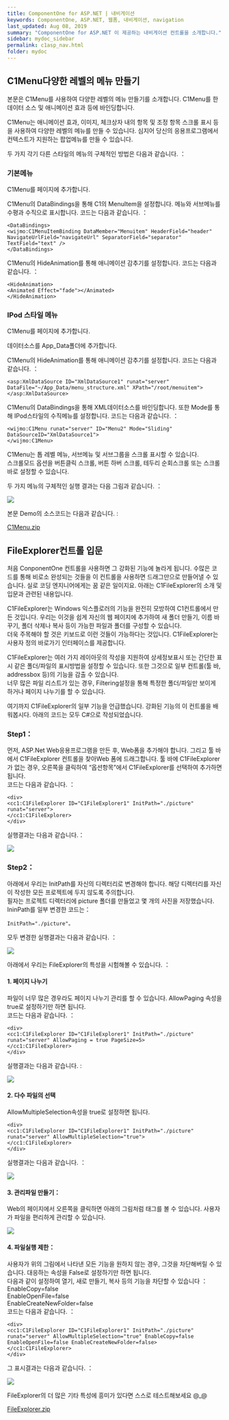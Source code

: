 ```yaml
---
title: ComponentOne for ASP.NET | 내비게이션
keywords: ComponentOne, ASP.NET, 웹폼, 내비게이션, navigation
last_updated: Aug 08, 2019
summary: "ComponentOne for ASP.NET 이 제공하는 내비게이션 컨트롤을 소개합니다."
sidebar: mydoc_sidebar
permalink: c1asp_nav.html
folder: mydoc
---
```



## C1Menu다양한 레벨의 메뉴 만들기

본문은 C1Menu를 사용하여 다양한 레벨의 메뉴 만들기를 소개합니다. C1Menu를 한 데이터 소스 및 애니메이션 효과 등에 바인딩합니다.

C1Menu는 애니메이션 효과, 이미지, 체크상자 내의 항목 및 조정 항목 스크롤 표시 등을 사용하여 다양한 레벨의 메뉴를 만들 수 있습니다. 심지어 당신의 응용프로그램에서 컨텍스트가 지원하는 팝업메뉴를 만들 수 있습니다.

두 가지 각기 다른 스타일의 메뉴의 구체적인 방법은 다음과 같습니다. ：

  

### 기본메뉴

C1Menu를 페이지에 추가합니다.

C1Menu의 DataBindings을 통해 C1의 MenuItem을 설정합니다. 메뉴와 서브메뉴를 수평과 수직으로 표시합니다. 코드는 다음과 같습니다. ：

  

```
<DataBindings>
<wijmo:C1MenuItemBinding DataMember="Menuitem" HeaderField="header" 
NavigateUrlField="navigateUrl" SeparatorField="separator" TextField="text" />
</DataBindings>
```

C1Menu의 HideAnimation를 통해 애니메이션 감추기를 설정합니다. 코드는 다음과 같습니다. ：

```
<HideAnimation>
<Animated Effect="fade"></Animated>
</HideAnimation>
```

### IPod 스타일 메뉴

C1Menu를 페이지에 추가합니다.

데이터소스를 App_Data폴더에 추가합니다.

C1Menu의 HideAnimation를 통해 애니메이션 감추기를 설정합니다. 코드는 다음과 같습니다. ：

```
<asp:XmlDataSource ID="XmlDataSource1" runat="server" 
DataFile="~/App_Data/menu_structure.xml" XPath="/root/menuitem">
</asp:XmlDataSource>
```

C1Menu의 DataBindings을 통해 XML데이터소스를 바인딩합니다. 또한 Mode를 통해 IPod스타일의 수직메뉴를 설정합니다. 코드는 다음과 같습니다. ：

```
<wijmo:C1Menu runat="server" ID="Menu2" Mode="Sliding" DataSourceID="XmlDataSource1">
</wijmo:C1Menu>
```

C1Menu는 톱 레벨 메뉴, 서브메뉴 및 서브그룹을 스크롤 표시할 수 있습니다.  
스크롤모드 옵션을 버튼클릭 스크롤, 버튼 하버 스크롤, 테두리 순회스크롤 또는 스크롤 바로 설정할 수 있습니다.

두 가지 메뉴의 구체적인 실행 결과는 다음 그림과 같습니다. ：

![](https://www.grapecity.co.kr/images/training/c1/tc2-1-1.gif)

본문 Demo의 소스코드는 다음과 같습니다. :

[C1Menu.zip](https://www.grapecity.co.kr/files/C1/Samples/C1ASP.NET/C1Menu.zip)


## FileExplorer컨트롤 입문

처음  ConponentOne  컨트롤을 사용하면 그 강화된 기능에 놀라게 됩니다. 수많은 코드를 통해 비로소 완성되는 것들을 이 컨트롤을 사용하면 드래그만으로 만들어낼 수 있습니다. 실로 코딩 엔지니어에게는 꿈 같은 일이지요. 아래는  C1FileExplorer의 소개 및 입문과 관련된 내용입니다.

  

C1FileExplorer는 Windows 익스플로러의 기능을 완전히 모방하여 C1컨트롤에서 만든 것입니다. 우리는 이것을 쉽게 자신의 웹 페이지에 추가하여 새 폴더 만들기, 이름 바꾸기, 폴더 삭제나 복사 등이 가능한 파일과 폴더를 구성할 수 있습니다.  
더욱 주목해야 할 것은 키보드로 이런 것들이 가능하다는 것입니다.  C1FileExplorer는 사용자 정의 바로가기 인터페이스를 제공합니다.

C1FileExplorer는 여러 가지 레이아웃의 작성을 지원하여 상세정보표시 또는 간단한 표시 같은 폴더/파일의 표시방법을 설정할 수 있습니다. 또한 그것으로 일부 컨트롤(툴 바, addressbox 등)의 기능을 감출 수 있습니다.  
너무 많은 파일 리스트가 있는 경우,  Filtering설정을 통해 특정한 폴더/파일만 보이게 하거나 페이지 나누기를 할 수 있습니다.

  

여기까지  C1FileExplorer의 일부 기능을 언급했습니다. 강화된 기능의 이 컨트롤을 배워봅시다. 아래의 코드는 모두 C#으로 작성되었습니다.

  

### Step1：

먼저, ASP.Net Web응용프로그램을 만든 후, Web폼을 추가해야 합니다. 그리고 툴 바에서 C1FileExplorer 컨트롤을 찾아Web 폼에 드래그합니다. 툴 바에 C1FileExplorer 가 없는 경우, 오른쪽을 클릭하여 “옵션항목”에서 C1FileExplorer를 선택하여 추가하면 됩니다.  
코드는 다음과 같습니다. ：

```
<div>
<cc1:C1FileExplorer ID="C1FileExplorer1" InitPath="./picture" runat="server">
</cc1:C1FileExplorer>
</div>
```

실행결과는 다음과 같습니다.：

![](https://www.grapecity.co.kr/images/training/c1/tc2-2-1.png)

  

### Step2：

아래에서 우리는 InitPath를 자신의 디렉터리로 변경해야 합니다. 해당 디렉터리를 자신이 작성한 모든 프로젝트에 두지 않도록 주의합니다.  
필자는 프로젝트 디렉터리에 picture 폴더를 만들었고 몇 개의 사진을 저장했습니다. IninPath를 일부 변경한 코드는：

```
InitPath="./picture"。
```

모두 변경한 실행결과는 다음과 같습니다. ：

![](https://www.grapecity.co.kr/images/training/c1/tc2-2-2.png)

  

아래에서 우리는 FileExplorer의 특성을 시험해볼 수 있습니다. ：

  

#### 1. 페이지 나누기

파일이 너무 많은 경우라도 페이지 나누기 관리를 할 수 있습니다. AllowPaging 속성을 true로 설정하기만 하면 됩니다.  
코드는 다음과 같습니다. ：

```
<div>
<cc1:C1FileExplorer ID="C1FileExplorer1" InitPath="./picture" runat="server" AllowPaging = true PageSize=5>
</cc1:C1FileExplorer>
</div>
```

실행결과는 다음과 같습니다. :

![](https://www.grapecity.co.kr/images/training/c1/tc2-2-3.png)

  

#### 2. 다수 파일의 선택

AllowMultipleSelection속성을 true로 설정하면 됩니다.

```
<div>
<cc1:C1FileExplorer ID="C1FileExplorer1" InitPath="./picture" runat="server" AllowMultipleSelection="true">
</cc1:C1FileExplorer>
</div>
```

실행결과는 다음과 같습니다. ：

![](https://www.grapecity.co.kr/images/training/c1/tc2-2-4.png)

  

#### 3. 관리파일 만들기：

Web의 페이지에서 오른쪽을 클릭하면 아래의 그림처럼 태그를 볼 수 있습니다. 사용자가 파일을 편리하게 관리할 수 있습니다.

![](https://www.grapecity.co.kr/images/training/c1/tc2-2-5.png)

  

#### 4. 파일실행 제한：

사용자가 위의 그림에서 나타낸 모든 기능을 원하지 않는 경우, 그것을 차단해버릴 수 있습니다. 대응하는 속성을 False로 설정하기만 하면 됩니다.  
다음과 같이 설정하여 열기, 새로 만들기, 복사 등의 기능을 차단할 수 있습니다 ：  
EnableCopy=false  
EnableOpenFile=false  
EnableCreateNewFolder=false  
코드는 다음과 같습니다. ：

```
<div>
<cc1:C1FileExplorer ID="C1FileExplorer1" InitPath="./picture" runat="server" AllowMultipleSelection="true" EnableCopy=false EnableOpenFile=false EnableCreateNewFolder=false>
</cc1:C1FileExplorer>
</div>
```

그 표시결과는 다음과 같습니다. ：

![](https://www.grapecity.co.kr/images/training/c1/tc2-2-6.png)

  

FileExplorer의 더 많은 기타 특성에 흥미가 있다면 스스로 테스트해보세요 @_@

[FileExplorer.zip](https://www.grapecity.co.kr/files/C1/Samples/C1ASP.NET/TextC1FileExplorer.zip)